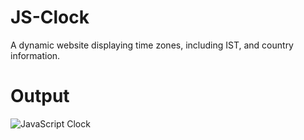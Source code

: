 # JS-Clock
A dynamic website displaying time zones, including IST, and country information.

# Output
![JavaScript Clock](https://github.com/user-attachments/assets/2aeec8bf-17f6-476d-a9ce-dd840d3c04e9)
